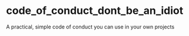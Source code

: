 # code_of_conduct_dont_be_an_idiot
A practical, simple code of conduct you can use in your own projects
